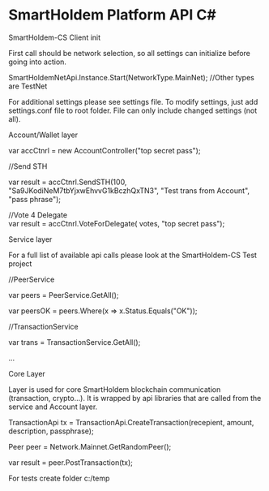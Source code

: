 # SmartHoldem Platform API C#

SmartHoldem-CS Client init

First call should be network selection, so all settings can initialize before going into action.

SmartHoldemNetApi.Instance.Start(NetworkType.MainNet); //Other types are TestNet

For additional settings please see settings file. To modify settings, just add settings.conf file to root folder. File can only include changed settings (not all).

Account/Wallet layer

var accCtnrl = new AccountController("top secret pass");

//Send STH

var result = accCtnrl.SendSTH(100, "Sa9JKodiNeM7tbYjxwEhvvG1kBczhQxTN3", "Test trans from Account", "pass phrase");

//Vote 4 Delegate                
var result = accCtnrl.VoteForDelegate( votes, "top secret pass");

Service layer

For a full list of available api calls please look at the SmartHoldem-CS Test project

//PeerService

var peers = PeerService.GetAll();

var peersOK = peers.Where(x => x.Status.Equals("OK"));

//TransactionService

var trans = TransactionService.GetAll();

...

Core Layer

Layer is used for core SmartHoldem blockchain communication (transaction, crypto...). It is wrapped by api libraries that are called from the service and Account layer.

TransactionApi tx = TransactionApi.CreateTransaction(recepient, amount, description, passphrase);

Peer peer = Network.Mainnet.GetRandomPeer();

var result = peer.PostTransaction(tx);    

For tests create folder c:/temp
